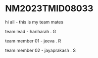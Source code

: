 # NM2023TMID08033
hi all - this is my team mates

team lead - hariharah . G

team member 01 - jeeva . R

team member 02 - jayaprakash . S
